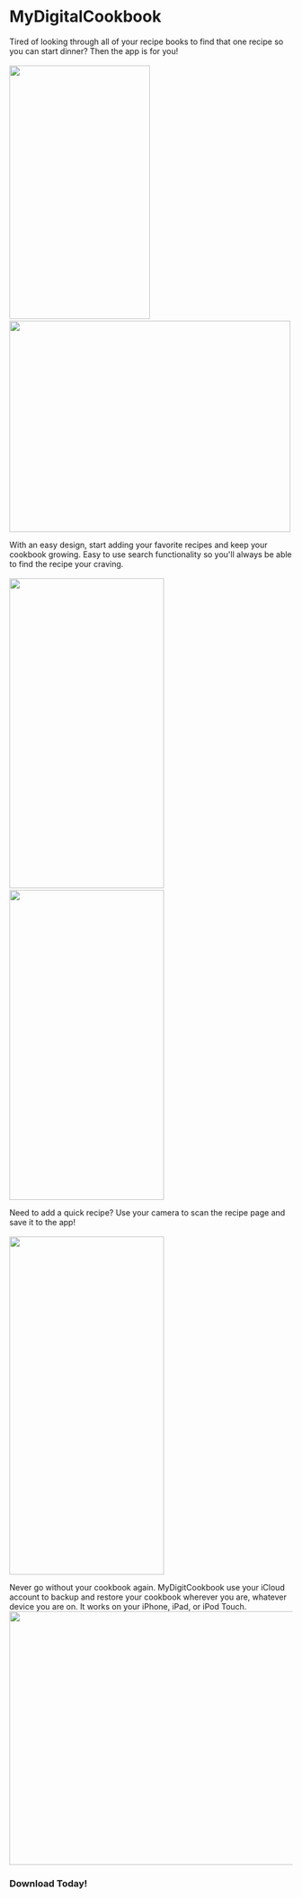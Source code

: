 # MyDigitalCookbook

Tired of looking through all of your recipe books to find that one recipe so you can start dinner? Then the app is for you!
</br></br>
<img src="https://user-images.githubusercontent.com/30535541/110221118-f7568e00-7e8f-11eb-9018-02d0a2112a07.png" width="250" height="450">
&nbsp;
<img src="https://user-images.githubusercontent.com/30535541/110221127-fcb3d880-7e8f-11eb-91de-4e8a24c6544e.png" width="500" height="375">

With an easy design, start adding your favorite recipes and keep your cookbook growing. Easy to use search functionality so you'll always be able to find the recipe your craving. 
</br></br>
<img src="https://user-images.githubusercontent.com/30535541/110221123-fb82ab80-7e8f-11eb-98f4-63b10c06f2b5.png" width="275" height="550">
&nbsp;
<img src="https://user-images.githubusercontent.com/30535541/110221121-fa517e80-7e8f-11eb-8eac-72a9aab3f262.png" width="275" height="550">

Need to add a quick recipe? Use your camera to scan the recipe page and save it to the app!
</br></br>
<img src="https://user-images.githubusercontent.com/30535541/110221125-fc1b4200-7e8f-11eb-8383-496f6ef42b5d.png" width="275" height="600">

Never go without your cookbook again. MyDigitCookbook use your iCloud account to backup and restore your cookbook wherever you are, whatever device you are on. It works on your iPhone, iPad, or iPod Touch.
<img src="https://user-images.githubusercontent.com/30535541/110221128-fd4c6f00-7e8f-11eb-86b7-0fd47ea22c73.png" width="600" height="450">

<h3>Download Today!</h3>
